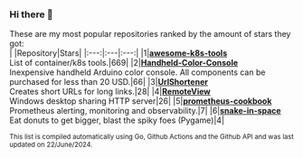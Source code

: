 ### Hi there 👋
These are my most popular repositories ranked by the amount of stars they got:<br>
| |Repository|Stars|
|:---:|:---|:---:|
|1|[**awesome-k8s-tools**](https://github.com/vilaca/awesome-k8s-tools)<br>List of container/k8s tools.|669|
|2|[**Handheld-Color-Console**](https://github.com/vilaca/Handheld-Color-Console)<br>Inexpensive handheld Arduino color console. All components can be purchased for less than 20 USD.|66|
|3|[**UrlShortener**](https://github.com/vilaca/UrlShortener)<br>Creates short URLs for long links.|28|
|4|[**RemoteView**](https://github.com/vilaca/RemoteView)<br>Windows desktop sharing HTTP server|26|
|5|[**prometheus-cookbook**](https://github.com/vilaca/prometheus-cookbook)<br>Prometheus alerting, monitoring and observability.|7|
|6|[**snake-in-space**](https://github.com/vilaca/snake-in-space)<br>Eat donuts to get bigger, blast the spiky foes (Pygame)|4|

<sub>This list is compiled automatically using Go, Github Actions and the Github API and was last updated on 22/June/2024.</sub>
